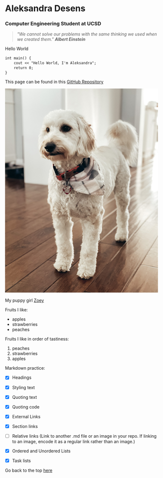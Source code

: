 # Aleksandra Desens
### Computer Engineering Student at UCSD

> *"We cannot solve our problems with the same thinking we used when we created them."*
> ***Albert Einstein***


Hello World
```
int main() {
    cout << "Hello World, I'm Aleksandra";
    return 0;
}
```

This page can be found in this [GitHub Repository](https://github.com/adesens/CSE110_GitHub_Pages_Project.git)

![text](IMG_0064.jpg "Zoey Bear")

My puppy girl [Zoey](IMG_0064.jpg)

Fruits I like:
* apples
* strawberries
* peaches

Fruits I like in order of tastiness:
1. peaches
2. strawberries
3. apples

Markdown practice:
- [x] Headings
- [x] Styling text
- [x] Quoting text
- [x] Quoting code
- [x] External Links
- [x] Section links
- [ ] Relative links (Link to another .md file or an image in your repo. If linking to an image, encode it as a regular link rather than an image.)
- [x] Ordered and Unordered Lists
- [x] Task lists


Go back to the top [here](#aleksandra-desens)